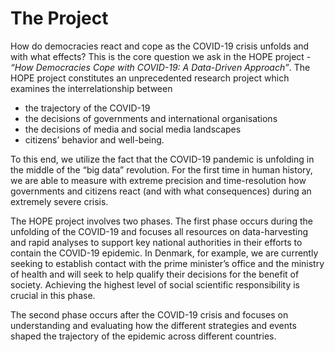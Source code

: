 # The Project
How do democracies react and cope as the COVID-19 crisis unfolds and with what effects? This is the core question we ask in the HOPE project - _“How Democracies Cope with COVID-19: A Data-Driven Approach”_. The HOPE project constitutes an unprecedented research project which examines the interrelationship between
 
 - the trajectory of the COVID-19
 - the decisions of governments and international organisations
 - the decisions of media and social media landscapes 
 - citizens’ behavior and well-being. 
 
To this end, we utilize the fact that the COVID-19 pandemic is unfolding in the middle of the “big data” revolution. For the first time in human history, we are able to measure with extreme precision and time-resolution how governments and citizens react (and with what consequences) during an extremely severe crisis.

The HOPE project involves two phases. The first phase occurs during the unfolding of the COVID-19 and focuses all resources on data-harvesting and rapid analyses to support key national authorities in their efforts to contain the COVID-19 epidemic. In Denmark, for example, we are currently seeking to establish contact with the prime minister’s office and the ministry of health and will seek to help qualify their decisions for the benefit of society. Achieving the highest level of social scientific responsibility is crucial in this phase.

The second phase occurs after the COVID-19 crisis and focuses on understanding and evaluating how the different strategies and events shaped the trajectory of the epidemic across different countries.
